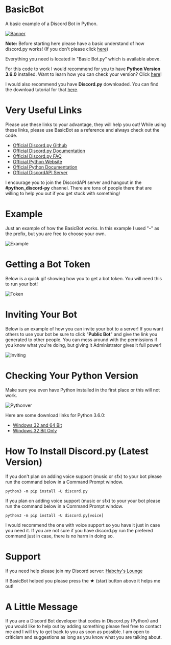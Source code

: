 # BasicBot
A basic example of a Discord Bot in Python.

[![Banner](https://i.imgur.com/bpLVk10.png)](https://github.com/Habchy/BasicBot)

**Note:** Before starting here please have a basic understand of how discord.py works!
(If you don't please click [here](https://github.com/Habchy/BasicBot/blob/master/README.md#very-useful-links))

Everything you need is located in "Basic Bot.py" which is available above.

For this code to work I would recommend for you to have **Python Version 3.6.0** installed.
Want to learn how you can check your version? Click [here](https://github.com/Habchy/BasicBot/blob/master/README.md#checking-your-python-version)!

I would also recommend you have **Discord.py** downloaded. You can find the download tutorial for that [here](https://github.com/Habchy/BasicBot#very-useful-links).

# Very Useful Links
Please use these links to your advantage, they will help you out!
While using these links, please use BasicBot as a reference and always check out the code.

* [Official Discord.py Github](https://github.com/Rapptz/discord.py)
* [Official Discord.py Documentation](https://discordpy.readthedocs.io/en/latest/)
* [Official Discord.py FAQ](https://discordpy.readthedocs.io/en/latest/faq.html)
* [Official Python Website](https://www.python.org/)
* [Official Python Documentation](https://docs.python.org/3/)
* [Official DiscordAPI Server](https://discord.gg/discord-api)

I encourage you to join the DiscordAPI server and hangout in the **#python_discord-py** channel.
There are tons of people there that are willing to help you out if you get stuck with something!

# Example
Just an example of how the BasicBot works. In this example I used "**-**" as the prefix, but you are free to choose your own.

![Example](https://i.imgur.com/FsEIndD.gif)

# Getting a Bot Token
Below is a quick gif showing how you to get a bot token. You will need this to run your bot!

![Token](https://i.imgur.com/bNtn5so.gif)

# Inviting Your Bot
Below is an example of how you can invite your bot to a server!
If you want others to use your bot be sure to click "**Public Bot**" and give the link you generated to other people.
You can mess around with the permissions if you know what you're doing, but giving it Administrator gives it full power!

![Inviting](https://i.imgur.com/850m0Oh.gif)

# Checking Your Python Version
Make sure you even have Python installed in the first place or this will not work.

![Pythonver](https://i.imgur.com/6Gs8c2A.png)

Here are some download links for Python 3.6.0:

* [Windows 32 and 64 Bit](https://www.python.org/ftp/python/3.6.0/python-3.6.0-amd64.exe)
* [Windows 32 Bit Only](https://www.python.org/ftp/python/3.6.0/python-3.6.0.exe)

# How To Install Discord.py (Latest Version)

If you don't plan on adding voice support (music or sfx) to your bot please run the command below in a Command Prompt window.

```
python3 -m pip install -U discord.py
```

If you plan on adding voice support (music or sfx) to your your bot please run the command below in a Command Prompt window.

```
python3 -m pip install -U discord.py[voice]
```

I would recommend the one with voice support so you have it just in case you need it. If you are not sure if you have discord.py run the prefered command just in case, there is no harm in doing so.

# Support

If you need help please join my Discord server: [Habchy's Lounge](https://discord.gg/FNNNgqb)

If BasicBot helped you please press the ★ (star) button above it helps me out!

# A Little Message

If you are a Discord Bot developer that codes in Discord.py (Python) and you would like to help out by adding something please feel free to contact me and I will try to get back to you as soon as possible. I am open to criticism and suggestions as long as you know what you are talking about.
